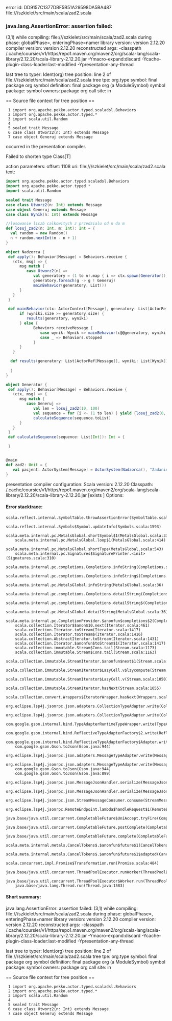 error id: DD9157C1377DBF5B51A29598DA5BA487
file://<WORKSPACE>/szkielet/src/main/scala/zad2.scala
### java.lang.AssertionError: assertion failed: 
  (3,1)
     while compiling: file://<WORKSPACE>/szkielet/src/main/scala/zad2.scala
        during phase: globalPhase=<no phase>, enteringPhase=namer
     library version: version 2.12.20
    compiler version: version 2.12.20
  reconstructed args: -classpath <HOME>/.cache/coursier/v1/https/repo1.maven.org/maven2/org/scala-lang/scala-library/2.12.20/scala-library-2.12.20.jar -Ymacro-expand:discard -Ycache-plugin-class-loader:last-modified -Ypresentation-any-thread

  last tree to typer: Ident(org)
       tree position: line 2 of file://<WORKSPACE>/szkielet/src/main/scala/zad2.scala
            tree tpe: org.type
              symbol: final package org
   symbol definition: final package org (a ModuleSymbol)
      symbol package: <none>
       symbol owners: package org
           call site: <none> in <none>

== Source file context for tree position ==

     1 import org.apache.pekko.actor.typed.scaladsl.Behaviors
     2 import org.apache.pekko.actor.typed.*
     3 import scala.util.Random
     4 
     5 sealed trait Message
     6 case class Utworz2(n: Int) extends Message
     7 case object Generuj extends Message

occurred in the presentation compiler.

Failed to shorten type Class[T]

action parameters:
offset: 1108
uri: file://<WORKSPACE>/szkielet/src/main/scala/zad2.scala
text:
```scala
import org.apache.pekko.actor.typed.scaladsl.Behaviors
import org.apache.pekko.actor.typed.*
import scala.util.Random

sealed trait Message
case class Utworz2(n: Int) extends Message
case object Generuj extends Message
case class Wynik(n: Int) extends Message

//losowanie liczb calkowitych z przedzialu od n do m
def losuj_zad2(n: Int, m: Int): Int = {
  val random = new Random()
  n + random.nextInt(m - n + 1)
}

object Nadzorca {
 def apply(): Behavior[Message] = Behaviors.receive {
   (ctx, msg) => {
      msg match {
         case Utworz2(n) => 
            val generatory = (1 to n).map { i => ctx.spawn(Generator(), s"generator-$i") }.toList
            generatory.foreach(g -> g ! Generuj)
            mainBehavior(generatory, List())
      }
   }
 }

 def mainBehavior(ctx: ActorContext[Message], generatory: List[ActorRef[Message]], wyniki: List[Wynik]): Behavior[Message] = {
      if (wyniki.size >= generatory.size) {
         results(generatory, wyniki)
      } else {
            Behaviors.receiveMessage {
               case wynik: Wynik => mainBehavior(c@@generatory, wyniki :+ wynik)
               case _ => Behaviors.stopped
            }
      }
   }

  def results(generatory: List[ActorRef[Message]], wyniki: List[Wynik]): Unit = {
      
  }
}

object Generator {
 def apply(): Behavior[Message] = Behaviors.receive {
   (ctx, msg) => {
      msg match {
         case Generuj =>
            val len = losuj_zad2(10, 100)
            val sequence = for {i <- (1 to len) } yield {losuj_zad2(0, 1)}
            calculateSequence(sequence.toList)
      }
   }
 }
 def calculateSequence(sequence: List[Int]): Int = {

 }


@main 
def zad2: Unit = {
   val pacjent: ActorSystem[Message] = ActorSystem(Nadzorca(), "Zadanie2")
}

```


presentation compiler configuration:
Scala version: 2.12.20
Classpath:
<HOME>/.cache/coursier/v1/https/repo1.maven.org/maven2/org/scala-lang/scala-library/2.12.20/scala-library-2.12.20.jar [exists ]
Options:





#### Error stacktrace:

```
scala.reflect.internal.SymbolTable.throwAssertionError(SymbolTable.scala:185)
	scala.reflect.internal.Symbols$Symbol.updateInfo(Symbols.scala:1593)
	scala.meta.internal.pc.MetalsGlobal.shortSymbol$1(MetalsGlobal.scala:332)
	scala.meta.internal.pc.MetalsGlobal.loop$1(MetalsGlobal.scala:414)
	scala.meta.internal.pc.MetalsGlobal.shortType(MetalsGlobal.scala:543)
	scala.meta.internal.pc.Signatures$SignaturePrinter.<init>(Signatures.scala:310)
	scala.meta.internal.pc.completions.Completions.infoString(Completions.scala:291)
	scala.meta.internal.pc.completions.Completions.infoString$(Completions.scala:286)
	scala.meta.internal.pc.MetalsGlobal.infoString(MetalsGlobal.scala:36)
	scala.meta.internal.pc.completions.Completions.detailString(Completions.scala:326)
	scala.meta.internal.pc.completions.Completions.detailString$(Completions.scala:318)
	scala.meta.internal.pc.MetalsGlobal.detailString(MetalsGlobal.scala:36)
	scala.meta.internal.pc.CompletionProvider.$anonfun$completions$2(CompletionProvider.scala:111)
	scala.collection.Iterator$$anon$10.next(Iterator.scala:461)
	scala.collection.Iterator.toStream(Iterator.scala:1417)
	scala.collection.Iterator.toStream$(Iterator.scala:1416)
	scala.collection.AbstractIterator.toStream(Iterator.scala:1431)
	scala.collection.Iterator.$anonfun$toStream$1(Iterator.scala:1417)
	scala.collection.immutable.Stream$Cons.tail(Stream.scala:1173)
	scala.collection.immutable.Stream$Cons.tail(Stream.scala:1163)
	scala.collection.immutable.StreamIterator.$anonfun$next$1(Stream.scala:1061)
	scala.collection.immutable.StreamIterator$LazyCell.v$lzycompute(Stream.scala:1050)
	scala.collection.immutable.StreamIterator$LazyCell.v(Stream.scala:1050)
	scala.collection.immutable.StreamIterator.hasNext(Stream.scala:1055)
	scala.collection.convert.Wrappers$IteratorWrapper.hasNext(Wrappers.scala:32)
	org.eclipse.lsp4j.jsonrpc.json.adapters.CollectionTypeAdapter.write(CollectionTypeAdapter.java:134)
	org.eclipse.lsp4j.jsonrpc.json.adapters.CollectionTypeAdapter.write(CollectionTypeAdapter.java:40)
	com.google.gson.internal.bind.TypeAdapterRuntimeTypeWrapper.write(TypeAdapterRuntimeTypeWrapper.java:73)
	com.google.gson.internal.bind.ReflectiveTypeAdapterFactory$2.write(ReflectiveTypeAdapterFactory.java:247)
	com.google.gson.internal.bind.ReflectiveTypeAdapterFactory$Adapter.write(ReflectiveTypeAdapterFactory.java:490)
	com.google.gson.Gson.toJson(Gson.java:944)
	org.eclipse.lsp4j.jsonrpc.json.adapters.MessageTypeAdapter.write(MessageTypeAdapter.java:440)
	org.eclipse.lsp4j.jsonrpc.json.adapters.MessageTypeAdapter.write(MessageTypeAdapter.java:56)
	com.google.gson.Gson.toJson(Gson.java:944)
	com.google.gson.Gson.toJson(Gson.java:899)
	org.eclipse.lsp4j.jsonrpc.json.MessageJsonHandler.serialize(MessageJsonHandler.java:149)
	org.eclipse.lsp4j.jsonrpc.json.MessageJsonHandler.serialize(MessageJsonHandler.java:144)
	org.eclipse.lsp4j.jsonrpc.json.StreamMessageConsumer.consume(StreamMessageConsumer.java:59)
	org.eclipse.lsp4j.jsonrpc.RemoteEndpoint.lambda$handleRequest$1(RemoteEndpoint.java:290)
	java.base/java.util.concurrent.CompletableFuture$UniAccept.tryFire(CompletableFuture.java:718)
	java.base/java.util.concurrent.CompletableFuture.postComplete(CompletableFuture.java:510)
	java.base/java.util.concurrent.CompletableFuture.complete(CompletableFuture.java:2179)
	scala.meta.internal.metals.CancelTokens$.$anonfun$future$1(CancelTokens.scala:42)
	scala.meta.internal.metals.CancelTokens$.$anonfun$future$1$adapted(CancelTokens.scala:38)
	scala.concurrent.impl.Promise$Transformation.run(Promise.scala:484)
	java.base/java.util.concurrent.ThreadPoolExecutor.runWorker(ThreadPoolExecutor.java:1144)
	java.base/java.util.concurrent.ThreadPoolExecutor$Worker.run(ThreadPoolExecutor.java:642)
	java.base/java.lang.Thread.run(Thread.java:1583)
```
#### Short summary: 

java.lang.AssertionError: assertion failed: 
  (3,1)
     while compiling: file://<WORKSPACE>/szkielet/src/main/scala/zad2.scala
        during phase: globalPhase=<no phase>, enteringPhase=namer
     library version: version 2.12.20
    compiler version: version 2.12.20
  reconstructed args: -classpath <HOME>/.cache/coursier/v1/https/repo1.maven.org/maven2/org/scala-lang/scala-library/2.12.20/scala-library-2.12.20.jar -Ymacro-expand:discard -Ycache-plugin-class-loader:last-modified -Ypresentation-any-thread

  last tree to typer: Ident(org)
       tree position: line 2 of file://<WORKSPACE>/szkielet/src/main/scala/zad2.scala
            tree tpe: org.type
              symbol: final package org
   symbol definition: final package org (a ModuleSymbol)
      symbol package: <none>
       symbol owners: package org
           call site: <none> in <none>

== Source file context for tree position ==

     1 import org.apache.pekko.actor.typed.scaladsl.Behaviors
     2 import org.apache.pekko.actor.typed.*
     3 import scala.util.Random
     4 
     5 sealed trait Message
     6 case class Utworz2(n: Int) extends Message
     7 case object Generuj extends Message